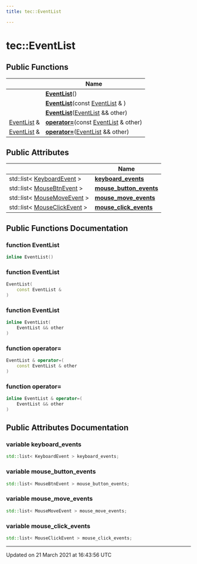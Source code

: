```yaml
---
title: tec::EventList

---
```


# tec::EventList



## Public Functions

|                | Name           |
| -------------- | -------------- |
| | **[EventList](/engine/Classes/structtec_1_1_event_list/#function-eventlist)**() |
| | **[EventList](/engine/Classes/structtec_1_1_event_list/#function-eventlist)**(const [EventList](/engine/Classes/structtec_1_1_event_list/) & ) |
| | **[EventList](/engine/Classes/structtec_1_1_event_list/#function-eventlist)**([EventList](/engine/Classes/structtec_1_1_event_list/) && other) |
| [EventList](/engine/Classes/structtec_1_1_event_list/) & | **[operator=](/engine/Classes/structtec_1_1_event_list/#function-operator=)**(const [EventList](/engine/Classes/structtec_1_1_event_list/) & other) |
| [EventList](/engine/Classes/structtec_1_1_event_list/) & | **[operator=](/engine/Classes/structtec_1_1_event_list/#function-operator=)**([EventList](/engine/Classes/structtec_1_1_event_list/) && other) |

## Public Attributes

|                | Name           |
| -------------- | -------------- |
| std::list< [KeyboardEvent](/engine/Classes/structtec_1_1_keyboard_event/) > | **[keyboard_events](/engine/Classes/structtec_1_1_event_list/#variable-keyboard_events)**  |
| std::list< [MouseBtnEvent](/engine/Classes/structtec_1_1_mouse_btn_event/) > | **[mouse_button_events](/engine/Classes/structtec_1_1_event_list/#variable-mouse_button_events)**  |
| std::list< [MouseMoveEvent](/engine/Classes/structtec_1_1_mouse_move_event/) > | **[mouse_move_events](/engine/Classes/structtec_1_1_event_list/#variable-mouse_move_events)**  |
| std::list< [MouseClickEvent](/engine/Classes/structtec_1_1_mouse_click_event/) > | **[mouse_click_events](/engine/Classes/structtec_1_1_event_list/#variable-mouse_click_events)**  |

## Public Functions Documentation

### function EventList

```cpp
inline EventList()
```


### function EventList

```cpp
EventList(
    const EventList & 
)
```


### function EventList

```cpp
inline EventList(
    EventList && other
)
```


### function operator=

```cpp
EventList & operator=(
    const EventList & other
)
```


### function operator=

```cpp
inline EventList & operator=(
    EventList && other
)
```


## Public Attributes Documentation

### variable keyboard_events

```cpp
std::list< KeyboardEvent > keyboard_events;
```


### variable mouse_button_events

```cpp
std::list< MouseBtnEvent > mouse_button_events;
```


### variable mouse_move_events

```cpp
std::list< MouseMoveEvent > mouse_move_events;
```


### variable mouse_click_events

```cpp
std::list< MouseClickEvent > mouse_click_events;
```


-------------------------------

Updated on 21 March 2021 at 16:43:56 UTC